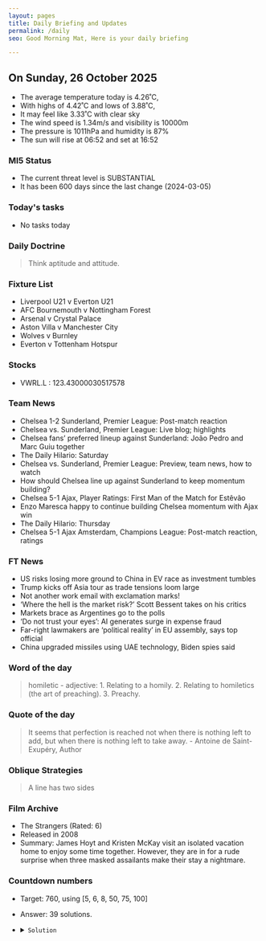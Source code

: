 ```yaml
---
layout: pages
title: Daily Briefing and Updates
permalink: /daily
seo: Good Morning Mat, Here is your daily briefing

---
```


<!-- weather_marker starts -->
## On Sunday, 26 October 2025

- The average temperature today is 4.26˚C,
- With highs of 4.42˚C and lows of 3.88˚C,
- It may feel like 3.33˚C with clear sky
- The wind speed is 1.34m/s and visibility is 10000m
- The pressure is 1011hPa and humidity is 87%
- The sun will rise at 06:52 and set at 16:52

<!-- weather_marker ends -->

### MI5 Status
<!-- threat_marker starts -->
- The current threat level is <span class="highlighter">SUBSTANTIAL</span>
- It has been 600 days since the last change (2024-03-05)

<!-- threat_marker ends -->

### Today's tasks
<!-- task_marker starts -->
- No tasks today
<!-- task_marker ends -->

### Daily Doctrine
<!-- doctrine_marker starts -->
> Think aptitude and attitude.
<!-- doctrine_marker ends -->

### Fixture List

<!-- fixture_marker starts -->
- Liverpool U21 v Everton U21
- AFC Bournemouth v Nottingham Forest
- Arsenal v Crystal Palace
- Aston Villa v Manchester City
- Wolves v Burnley
- Everton v Tottenham Hotspur
<!-- fixture_marker ends -->

### Stocks

<!-- stocks_marker starts -->

- VWRL.L : 123.43000030517578 

<!-- stocks_marker ends -->

### Team News
<!-- news_marker starts -->

- Chelsea 1-2 Sunderland, Premier League: Post-match reaction
- Chelsea vs. Sunderland, Premier League: Live blog; highlights
- Chelsea fans’ preferred lineup against Sunderland: João Pedro and Marc Guiu together
- The Daily Hilario: Saturday
- Chelsea vs. Sunderland, Premier League: Preview, team news, how to watch
- How should Chelsea line up against Sunderland to keep momentum building?
- Chelsea 5-1 Ajax, Player Ratings: First Man of the Match for Estêvão
- Enzo Maresca happy to continue building Chelsea momentum with Ajax win
- The Daily Hilario: Thursday
- Chelsea 5-1 Ajax Amsterdam, Champions League: Post-match reaction, ratings

<!-- news_marker ends -->

### FT News

<!-- ftnews_marker starts -->

- US risks losing more ground to China in EV race as investment tumbles
- Trump kicks off Asia tour as trade tensions loom large
- Not another work email with exclamation marks!
- ‘Where the hell is the market risk?’ Scott Bessent takes on his critics
- Markets brace as Argentines go to the polls
- ‘Do not trust your eyes’: AI generates surge in expense fraud
- Far-right lawmakers are ‘political reality’ in EU assembly, says top official
- China upgraded missiles using UAE technology, Biden spies said

<!-- ftnews_marker ends -->

### Word of the day

<!-- word_marker starts -->

 > homiletic - adjective: 1. Relating to a homily. 2. Relating to homiletics (the art of preaching). 3. Preachy.

<!-- word_marker ends -->

### Quote of the day
<!-- quote_marker starts -->

> It seems that perfection is reached not when there is nothing left to add, but when there is nothing left to take away. - Antoine de Saint-Exupéry, Author

<!-- quote_marker ends -->

### Oblique Strategies
<!-- eno_marker starts -->
> A line has two sides

<!-- eno_marker ends -->

### Film Archive

<!-- film_marker starts -->
- The Strangers (Rated: 6)
- Released in 2008
- Summary: James Hoyt and Kristen McKay visit an isolated vacation home to enjoy some time together. However, they are in for a rude surprise when three masked assailants make their stay a nightmare.
<!-- film_marker ends -->

### Countdown numbers
<!-- game_marker starts -->

- Target: 760, using [5, 6, 8, 50, 75, 100]
- Answer: 39 solutions.

- <details><summary><code>Solution</code></summary>

  Solution: ( 100 - ( 75 + 5 - 50 ) / 6 ) x 8

   </details>

<!-- game_marker ends -->

